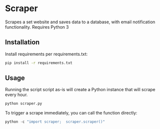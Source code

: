 # Scraper

Scrapes a set website and saves data to a database, with email notification functionality.
Requires Python 3

## Installation

Install requirements per requirements.txt:
```bash
pip install -r requirements.txt
```
## Usage

Running the script script as-is will create a Python instance that will scrape every hour.
```python
python scraper.py
```
To trigger a scrape immediately, you can call the function directly:
```python
python -c "import scraper;  scraper.scraper()" 
```
